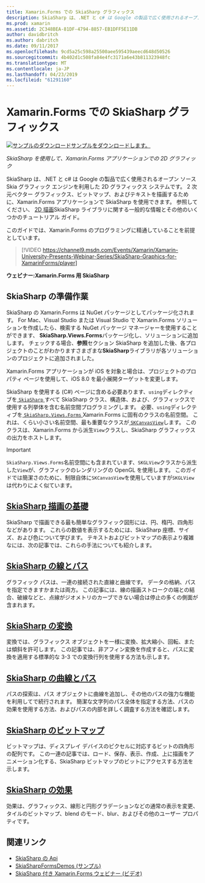 ```yaml
---
title: Xamarin.Forms での SkiaSharp グラフィックス
description: SkiaSharp は、.NET と c# は Google の製品で広く使用されるオープン ソース Skia グラフィック エンジンを利用した 2D グラフィックス システムです。 このガイドでは、Xamarin.Forms アプリケーションの 2D グラフィックスを SkiaSharp を使用する方法について説明します。
ms.prod: xamarin
ms.assetid: 2C348BEA-81DF-4794-8857-EB1DFF5E11DB
author: davidbritch
ms.author: dabritch
ms.date: 09/11/2017
ms.openlocfilehash: 9cd5a25c598a25500aee595439aeecd648d50526
ms.sourcegitcommit: 4b402d1c508fa84e4fc3171a6e43b811323948fc
ms.translationtype: MT
ms.contentlocale: ja-JP
ms.lasthandoff: 04/23/2019
ms.locfileid: "61291160"
---
```

# <a name="skiasharp-graphics-in-xamarinforms"></a>Xamarin.Forms での SkiaSharp グラフィックス

[![サンプルのダウンロード](~/media/shared/download.png)サンプルをダウンロードします。](https://developer.xamarin.com/samples/xamarin-forms/SkiaSharpForms/Demos/)

_SkiaSharp を使用して、Xamarin.Forms アプリケーションでの 2D グラフィック_

SkiaSharp は、.NET と c# は Google の製品で広く使用されるオープン ソース Skia グラフィック エンジンを利用した 2D グラフィックス システムです。 2 次元ベクター グラフィックス、ビットマップ、およびテキストを描画するために、Xamarin.Forms アプリケーションで SkiaSharp を使用できます。 参照してください、 [2D 描画](~/graphics-games/skiasharp/index.md)SkiaSharp ライブラリに関する一般的な情報とその他のいくつかのチュートリアル ガイド。

このガイドでは、Xamarin.Forms のプログラミングに精通していることを前提としています。

> [!VIDEO https://channel9.msdn.com/Events/Xamarin/Xamarin-University-Presents-Webinar-Series/SkiaSharp-Graphics-for-XamarinForms/player]

**ウェビナー:Xamarin.Forms 用 SkiaSharp**

## <a name="skiasharp-preliminaries"></a>SkiaSharp の準備作業

SkiaSharp の Xamarin.Forms は NuGet パッケージとしてパッケージ化されます。 For Mac、Visual Studio または Visual Studio で Xamarin.Forms ソリューションを作成したら、検索する NuGet パッケージ マネージャーを使用することができます、 **SkiaSharp.Views.Forms**パッケージ化し、ソリューションに追加します。 チェックする場合、**参照**セクション SkiaSharp を追加した後、各プロジェクトのことがわかりますさまざまな**SkiaSharp**ライブラリが各ソリューションのプロジェクトに追加されました。

Xamarin.Forms アプリケーションが iOS を対象と場合は、プロジェクトのプロパティ ページを使用して、iOS 8.0 を最小展開ターゲットを変更します。

SkiaSharp を使用する (C#) ページに含める必要あります、`using`ディレクティブを[ `SkiaSharp` ](xref:SkiaSharp)すべて SkiaSharp クラス、構造体、および、グラフィックスで使用する列挙体を含む名前空間プログラミングします。 必要、`using`ディレクティブを[ `SkiaSharp.Views.Forms` ](xref:SkiaSharp.Views.Forms) Xamarin.Forms に固有のクラスの名前空間。 これは、くらい小さい名前空間、最も重要なクラスが[ `SKCanvasView`](xref:SkiaSharp.Views.Forms.SKCanvasView)します。 このクラスは、Xamarin.Forms から派生`View`クラスし、SkiaSharp グラフィックスの出力をホストします。

> [!IMPORTANT]
> `SkiaSharp.Views.Forms`名前空間にも含まれています、`SKGLView`クラスから派生した`View`が、グラフィックのレンダリングの OpenGL を使用します。 このガイドでは簡潔さのために、制限自体に`SKCanvasView`を使用していますが`SKGLView`は代わりによく似ています。

## <a name="skiasharp-drawing-basicsbasicsindexmd"></a>[SkiaSharp 描画の基礎](basics/index.md)

SkiaSharp で描画できる最も簡単なグラフィック図形には、円、楕円、四角形などがあります。 これらの数値を表示するためには、SkiaSharp 座標、サイズ、および色について学びます。 テキストおよびビットマップの表示より複雑なには、次の記事では、これらの手法についても紹介します。

## <a name="skiasharp-lines-and-pathspathsindexmd"></a>[SkiaSharp の線とパス](paths/index.md)

グラフィック パスは、一連の接続された直線と曲線です。 データの格納、パスを指定できますかまたは両方。 この記事には、線の描画ストロークの端との結合、破線などと、点線がジオメトリのカーブできない場合は停止の多くの側面が含まれます。

## <a name="skiasharp-transformstransformsindexmd"></a>[SkiaSharp の変換](transforms/index.md)

変換では、グラフィックス オブジェクトを一様に変換、拡大縮小、回転、または傾斜を許可します。 この記事では、非アフィン変換を作成すると、パスに変換を適用する標準的な 3-3 での変換行列を使用する方法も示します。

## <a name="skiasharp-curves-and-pathscurvesindexmd"></a>[SkiaSharp の曲線とパス](curves/index.md)

パスの探索は、パス オブジェクトに曲線を追加し、その他のパスの強力な機能を利用してで続行されます。 簡潔な文字列のパス全体を指定する方法、パスの効果を使用する方法、およびパスの内部を詳しく調査する方法を確認します。

## <a name="skiasharp-bitmapsbitmapsindexmd"></a>[SkiaSharp のビットマップ](bitmaps/index.md)

ビットマップは、ディスプレイ デバイスのピクセルに対応するビットの四角形の配列です。 この一連の記事では、ロード、保存、表示、作成、上に描画をアニメーション化する、SkiaSharp ビットマップのビットにアクセスする方法を示します。

## <a name="skiasharp-effectseffectsindexmd"></a>[SkiaSharp の効果](effects/index.md)

効果は、グラフィックス、線形と円形グラデーションなどの通常の表示を変更、タイルのビットマップ、blend のモード、blur、およびその他のユーザー プロパティです。

## <a name="related-links"></a>関連リンク

- [SkiaSharp の Api](https://docs.microsoft.com/dotnet/api/skiasharp)
- [SkiaSharpFormsDemos (サンプル)](https://developer.xamarin.com/samples/xamarin-forms/SkiaSharpForms/Demos/)
- [SkiaSharp 付き Xamarin.Forms ウェビナー (ビデオ)](https://channel9.msdn.com/Events/Xamarin/Xamarin-University-Presents-Webinar-Series/SkiaSharp-Graphics-for-XamarinForms)
